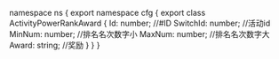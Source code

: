 namespace ns {
	export namespace cfg {
		export class ActivityPowerRankAward {
			Id: number;		//#ID
			SwitchId: number;		//活动id
			MinNum: number;		//排名名次数字小
			MaxNum: number;		//排名名次数字大
			Award: string;		//奖励
		}
	}
}